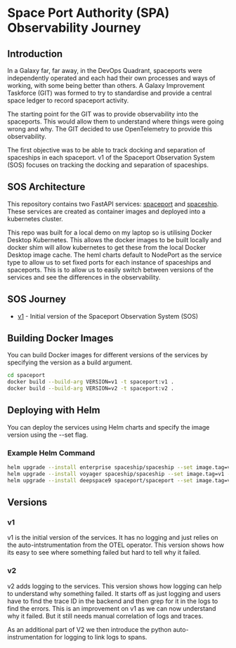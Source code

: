 # Space Port Authority (SPA) Observability Journey

## Introduction
In a Galaxy far, far away, in the DevOps Quadrant, spaceports were independently operated and each had their own processes
and ways of working, with some being better than others. A Galaxy Improvement Taskforce (GIT) was formed to try to 
standardise and provide a central space ledger to record spaceport activity. 

The starting point for the GIT was to provide observability into the spaceports. This would allow them to understand 
where things were going wrong and why. The GIT decided to use OpenTelemetry to provide this observability. 

The first objective was to be able to track docking and separation of spaceships in each spaceport. v1 of the Spaceport
Observation System (SOS) focuses on tracking the docking and separation of spaceships.

## SOS Architecture

This repository contains two FastAPI services: [spaceport](./spaceport) and [spaceship](./spaceship). These services
are created as container images and deployed into a kubernetes cluster.

This repo was built for a local demo on my laptop so is utilising Docker Desktop Kubernetes. This allows the docker 
images to be built locally and docker shim will allow kubernetes to get these from the local Docker Desktop image cache.
The heml charts default to NodePort as the service type to allow us to set fixed ports for each instance of spaceships
and spaceports. This is to allow us to easily switch between versions of the services and see the differences in the
observability.


## SOS Journey

* [v1](v1/README.md) - Initial version of the Spaceport Observation System (SOS)





## Building Docker Images

You can build Docker images for different versions of the services by specifying the version as a build argument.

```sh
cd spaceport
docker build --build-arg VERSION=v1 -t spaceport:v1 .
docker build --build-arg VERSION=v2 -t spaceport:v2 .
```

## Deploying with Helm
You can deploy the services using Helm charts and specify the image version using the --set flag.

### Example Helm Command
```sh
helm upgrade --install enterprise spaceship/spaceship --set image.tag=v1 --set service.nodePort=32001
helm upgrade --install voyager spaceship/spaceship --set image.tag=v1 --set service.nodePort=32002
helm upgrade --install deepspace9 spaceport/spaceport --set image.tag=v1 --set service.nodePort=32000
```

## Versions

### v1
v1 is the initial version of the services. It has no logging and just relies on the auto-intstrumentation from the OTEL
operator. This version shows how its easy to see where something failed but hard to tell why it failed.

### v2
v2 adds logging to the services. This version shows how logging can help to understand why something failed. It starts 
off as just logging and users have to find the trace ID in the backend and then grep for it in the logs to find the errors. 
This is an improvement on v1 as we can now understand why it failed. But it still needs manual correlation of logs and
traces.

As an additional part of V2 we then introduce the python auto-instrumentation for logging to link logs to spans.
